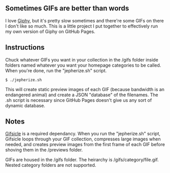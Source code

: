 Sometimes GIFs are better than words
-

I love [Giphy](http://www.giphy.com/), but it's pretty slow sometimes and there're some GIFs on there I don't like so much. This is a little project I put together to effectively run my own version of Giphy on GitHub Pages.

Instructions
-

Chuck whatever GIFs you want in your collection in the /gifs folder inside folders named whatever you want your homepage categories to be called. When you're done, run the "jepherize.sh" script.

    $ ./jepherize.sh

This will create static preview images of each GIF (because bandwidth is an endangered animal) and create a JSON "database" of the filenames. The .sh script is necessary since GitHub Pages doesn't give us any sort of dynamic database.

Notes
-

[Gifsicle](http://www.lcdf.org/gifsicle/) is a required dependancy. When you run the "jepherize.sh" script, Gifsicle loops through your GIF collection, compresses large images when needed, and creates preview images from the first frame of each GIF before shoving them in the /previews folder.

GIFs are housed in the /gifs folder. The heirarchy is /gifs/category/file.gif. Nested category folders are not supported.
